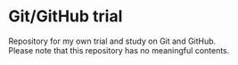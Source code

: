 # Git/GitHub trial
Repository for my own trial and study on Git and GitHub.  
Please note that this repository has no meaningful contents.
